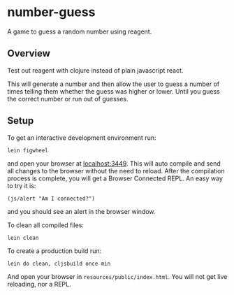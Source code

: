 # number-guess

A game to guess a random number using reagent.

## Overview

Test out reagent with clojure instead of plain javascript react.

This will generate a number and then allow the user to guess a number of times
telling them whether the guess was higher or lower. Until you guess the correct
number or run out of guesses.

## Setup

To get an interactive development environment run:

    lein figwheel

and open your browser at [localhost:3449](http://localhost:3449/).
This will auto compile and send all changes to the browser without the
need to reload. After the compilation process is complete, you will
get a Browser Connected REPL. An easy way to try it is:

    (js/alert "Am I connected?")

and you should see an alert in the browser window.

To clean all compiled files:

    lein clean

To create a production build run:

    lein do clean, cljsbuild once min

And open your browser in `resources/public/index.html`. You will not
get live reloading, nor a REPL.
